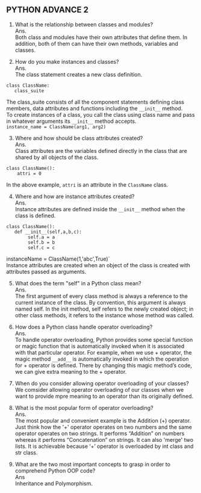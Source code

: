 ## PYTHON ADVANCE 2

1. What is the relationship between classes and modules?<BR>
Ans.<br>
Both class and modules have their own attributes that define them. In addition, both of them can have their own methods, variables and classes.

2. How do you make instances and classes?<br>
Ans.<br>
The class statement creates a new class definition.<br>
```
class ClassName:
   class_suite
   ```
The class_suite consists of all the component statements defining class members, data attributes and functions including the `__init__` method.<br>
To create instances of a class, you call the class using class name and pass in whatever arguments its `__init__` method accepts.<br>
`instance_name = ClassName(arg1, arg2)`

3. Where and how should be class attributes created?<br>
Ans.<br>
Class attributes are the variables defined directly in the class that are shared by all objects of the class.<br>
```
class ClassName():
    attri = 0
```
In the above example, `attri` is an attribute in the `ClassName` class.

4. Where and how are instance attributes created?<br>
Ans.<br>
Instance attributes are defined inside the `__init__` method when the class is defined.<br>
```
class ClassName():
   def __init__(self,a,b,c):
        self.a = a
        self.b = b
        self.c = c
```
instanceName = ClassName(1,'abc',True)`<br>
Instance attributes are created when an object of the class is created with attributes passed as arguments.

5. What does the term &quot;self&quot; in a Python class mean?<br>
Ans.<br>The first argument of every class method is always a reference to the current instance of the class. By convention, this argument is always named self. In the init method, self refers to the newly created object; in other class methods, it refers to the instance whose method was called.

6. How does a Python class handle operator overloading?<br>
Ans.<br>
To handle operator overloading, Python provides some special function or magic function that is automatically invoked when it is associated with that particular operator. For example, when we use + operator, the magic method `__add__` is automatically invoked in which the operation for + operator is defined. There by changing this magic method’s code, we can give extra meaning to the + operator.

7. When do you consider allowing operator overloading of your classes?<br>
We comsider allowing operator overloading of our classes when we want to provide mpre meaning to an operator than its originally defined.

8. What is the most popular form of operator overloading?<br>
Ans.<br>
The most popular and convenient example is the Addition (+) operator. Just think how the '+' operator operates on two numbers and the same operator operates on two strings. It performs “Addition” on numbers whereas it performs “Concatenation” on strings. It can also 'merge' two lists. It is achievable because ‘+’ operator is overloaded by int class and str class.

9. What are the two most important concepts to grasp in order to comprehend Python OOP code?<br>
Ans<br>
Inheritance and Polymorphism.